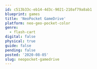 ```yaml
---
id: c513b33c-eb14-4d3c-9021-210af79a8ab1
blueprint: games
title: 'NeoPocket GameDrive'
platform: neo-geo-pocket-color
genre:
  - flash-cart
digital: false
physical: true
guide: false
pending: false
posted: '2020-08-05'
slug: neopocket-gamedrive
---
```

